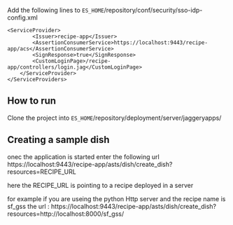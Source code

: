 Add the following lines to `ES_HOME`/repository/conf/security/sso-idp-config.xml

    <ServiceProvider>
            <Issuer>recipe-app</Issuer>
            <AssertionConsumerService>https://localhost:9443/recipe-app/acs</AssertionConsumerService>
            <SignResponse>true</SignResponse>
            <CustomLoginPage>/recipe-app/controllers/login.jag</CustomLoginPage>
        </ServiceProvider>
    </ServiceProviders>


How to run
----------
Clone the project into `ES_HOME`/repository/deployment/server/jaggeryapps/


Creating a sample dish
-----------------------
onec the application is started enter the following url 
https://localhost:9443/recipe-app/asts/dish/create_dish?resources=RECIPE_URL

here the RECIPE_URL is pointing to a recipe deployed in a server 

for example if you are useing the python Http server and the recipe name is sf_gss
the url : https://localhost:9443/recipe-app/asts/dish/create_dish?resources=http://localhost:8000/sf_gss/
